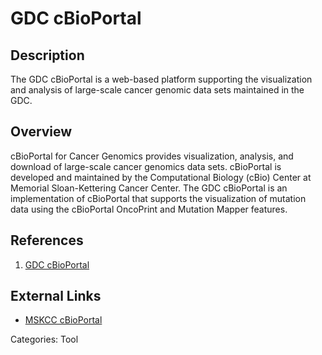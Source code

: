 # GDC cBioPortal #
## Description ##
The GDC cBioPortal is a web-based platform supporting the visualization and analysis of large-scale cancer genomic data sets maintained in the GDC.
## Overview ##
cBioPortal for Cancer Genomics provides visualization, analysis, and download of large-scale cancer genomics data sets. cBioPortal is developed and maintained by the Computational Biology (cBio) Center at Memorial Sloan-Kettering Cancer Center. The GDC cBioPortal is an implementation of cBioPortal that supports the visualization of mutation data using the cBioPortal OncoPrint and Mutation Mapper features.

## References ##
1. [GDC cBioPortal](https://cbioportal.gdc.cancer.gov/cbioportal/)

## External Links ##
* [MSKCC cBioPortal](http://www.cbioportal.org/about_us.jsp)

Categories: Tool
